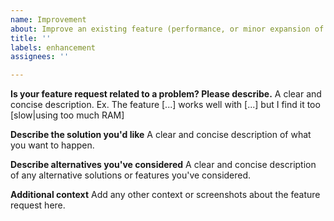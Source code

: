 ```yaml
---
name: Improvement
about: Improve an existing feature (performance, or minor expansion of its scope)
title: ''
labels: enhancement
assignees: ''

---
```


**Is your feature request related to a problem? Please describe.**
A clear and concise description. Ex. The feature [...] works well with [...] but I find it too
[slow|using too much RAM]

**Describe the solution you'd like**
A clear and concise description of what you want to happen.

**Describe alternatives you've considered**
A clear and concise description of any alternative solutions or features you've considered.

**Additional context**
Add any other context or screenshots about the feature request here.
